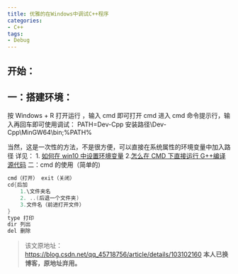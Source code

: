```yaml
---
title: 优雅的在Windows中调试C++程序
categories:
- C++
tags:
- Debug
---
```



## 开始：

## 一：搭建环境：

按 Windows + R 打开运行 ，输入 cmd 即可打开 cmd
进入 cmd 命令提示行，输入再回车即可使用调试：
PATH=Dev-Cpp 安装路径\Dev-Cpp\MinGW64\bin;%PATH%

当然，这是一次性的方法，不是很方便，可以直接在系统属性的环境变量中加入路径
详见： 1. [如何在 win10 中设置环境变量](https://baijiahao.baidu.com/s?id=1652502091402613426&wfr=spider&for=pc) 2.[怎么在 CMD 下直接运行 G++编译源代码](https://zhidao.baidu.com/question/488013928.html)
二：cmd 的使用（简单的)

```cpp
cmd（打开） exit（关闭）
cd{后加
	1.\文件夹名
	2. ..(后退一个文件夹)
	3.文件名（前进打开文件）
}
type 打印
dir 列出
del 删除
```

> 该文原地址：https://blog.csdn.net/qq_45718756/article/details/103102160
> **本人已换博客，原地址弃用。**

